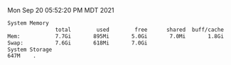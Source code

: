 Mon Sep 20 05:52:20 PM MDT 2021
```bash
System Memory
               total        used        free      shared  buff/cache   available
Mem:           7.7Gi       895Mi       5.0Gi       7.0Mi       1.8Gi       6.5Gi
Swap:          7.6Gi       618Mi       7.0Gi
System Storage
647M	.
```
```bash
